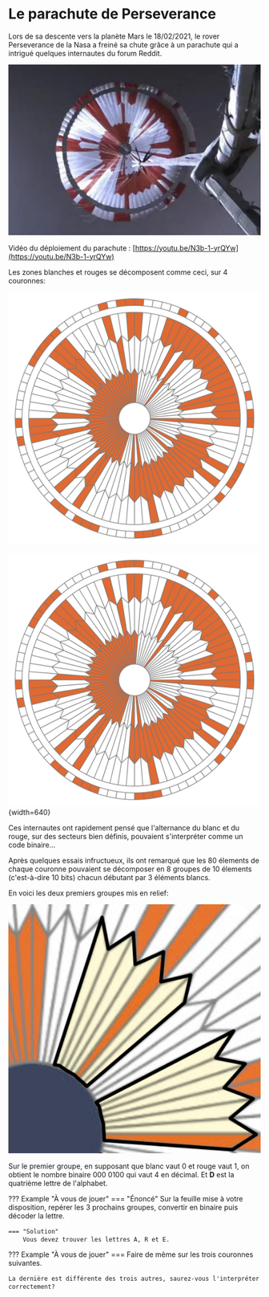 # Le parachute de Perseverance

Lors de sa descente vers la planète Mars le 18/02/2021, le rover Perseverance de la Nasa a freiné sa chute grâce à un parachute qui a intrigué quelques internautes du forum Reddit.

![](real.png)

Vidéo du déploiement du parachute : [https://youtu.be/N3b-1-yrQYw](https://youtu.be/N3b-1-yrQYw)


Les zones blanches et rouges se décomposent comme ceci, sur 4 couronnes:

<p align="center">
<img src="parachute.png"  width=" 640 "/> 
</p>

![](parachute.png){width=640}

Ces internautes ont rapidement pensé que l'alternance du blanc et du rouge, sur des secteurs bien définis, pouvaient s'interpréter comme un code binaire...

Après quelques essais infructueux, ils ont remarqué que les 80 élements de chaque couronne pouvaient se décomposer en 8 groupes de 10 élements (c'est-à-dire 10 bits) chacun débutant par 3 éléments blancs.

En voici les deux premiers groupes mis en relief:

![](parachute_zoom.png)

Sur le premier groupe, en supposant que blanc vaut 0 et rouge vaut 1, on obtient le nombre binaire 000 0100 qui vaut 4 en décimal. Et **D** est la quatrième lettre de l'alphabet.

??? Example "À vous de jouer"
    === "Énoncé"
        Sur la feuille mise à votre disposition, repérer les 3 prochains groupes, convertir en binaire puis décoder la lettre.

    === "Solution"
        Vous devez trouver les lettres A, R et E.
        

??? Example "À vous de jouer"
	=== Faire de même sur les trois couronnes suivantes.
	
	La dernière est différente des trois autres, saurez-vous l'interpréter correctement?
	
	


